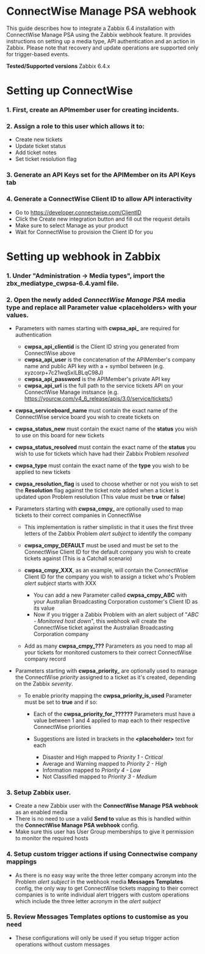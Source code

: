 # ConnectWise Manage PSA webhook

This guide describes how to integrate a Zabbix 6.4 installation with ConnectWise Manage PSA using the Zabbix webhook feature. It provides instructions on setting up a media type, API authentication and an action in Zabbix.
Please note that recovery and update operations are supported only for trigger-based events.

**Tested/Supported versions**
Zabbix 6.4.x

# Setting up ConnectWise

### 1. First, create an APImember user for creating incidents.

### 2. Assign a role to this user which allows it to:

   - Create new tickets
   - Update ticket status
   - Add ticket notes
   - Set ticket resolution flag

### 3. Generate an API Keys set for the APIMember on its **API Keys** tab

### 4. Generate a ConnectWise Client ID to allow API interactivity

   - Go to https://developer.connectwise.com/ClientID
   - Click the Create new integration button and fill out the request details
   - Make sure to select Manage as your product
   - Wait for ConnectWise to provision the Client ID for you
   
# Setting up webhook in Zabbix

### 1. Under "Administration -> Media types", import the zbx_mediatype_cwpsa-6.4.yaml file.
   
### 2. Open the newly added *ConnectWise Manage PSA* media type and replace all Parameter value **\<placeholders\>** with your values.

   - Parameters with names starting with **cwpsa_api_** are required for authentication
     - **cwpsa_api_clientid** is the Client ID string you generated from ConnectWise above
     - **cwpsa_api_user** is the concatenation of the APIMember's company name and public API key with a + symbol between
       (e.g. xyzcorp+7c21wqSxILBLqC98J)
     - **cwpsa_api_password** is the APIMember's private API key
     - **cwpsa_api_url** is the full path to the service tickets API on your ConnectWise Manage instsance
       (e.g. https://yourcw.com/v4_6_release/apis/3.0/service/tickets/)

   - **cwpsa_serviceboard_name** must contain the exact name of the ConnectWise service board you wish to create tickets on
  
   - **cwpsa_status_new** must contain the exact name of the **status** you wish to use on this board for new tickets
  
   - **cwpsa_status_resolved** must contain the exact name of the **status** you wish to use for tickets which have had their Zabbix Problem *resolved*
  
   - **cwpsa_type** must contain the exact name of the **type** you wish to be applied to new tickets
  
   - **cwpsa_resolution_flag** is used to choose whether or not you wish to set the **Resolution** flag against the ticket note added when a ticket is updated upon Problem resolution
     (This value must be **true** or **false**)

   - Parameters starting with **cwpsa_cmpy_** are optionally used to map tickets to their correct companies in ConnectWise
      - This implementation is rather simplistic in that it uses the first three letters of the Zabbix Problem *alert subject* to identify the company


      - **cwpsa_cmpy_DEFAULT** must be used and must be set to the ConnectWise Client ID for the default company you wish to create tickets against (This is a Catchall scenario)
      - **cwpsa_cmpy_XXX**, as an example, will contain the ConnectWise Client ID for the company you wish to assign a ticket who's Problem *alert subject* starts with XXX


         - You can add a new Parameter called **cwpsa_cmpy_ABC** with your Australian Broadcasting Corporation customer's Client ID as its value
         - Now if you trigger a Zabbix Problem with an alert subject of "*ABC - Monitored host down*", this webhook will create the ConnectWise ticket against the Australian Broadcasting Corporation company

      - Add as many **cwpsa_cmpy_???** Parameters as you need to map all your tickets for monitored customers to their correct ConnectWise company record
    
   - Parameters starting with **cwpsa_priority_** are optionally used to manage the ConnectWise *priority* assigned to a ticket as it's created, depending on the Zabbix *severity*.
  
        - To enable priority mapping the **cwpsa_priority_is_used** Parameter must be set to **true** and if so:

           - Each of the **cwpsa_priority_for_??????** Parameters must have a value between 1 and 4 applied to map each to their respective ConnectWise priorities
         
           - Suggestions are listed in brackets in the **\<placeholder\>** text for each
                - Disaster and High mapped to *Priority 1 - Critical*
                - Average and Warning mapped to *Priority 2 - High*
                - Information mapped to *Priority 4 - Low*
                - Not Classified mapped to *Priority 3 - Medium*

### 3. Setup Zabbix user.
   
   - Create a new Zabbix user with the **ConnectWise Manage PSA webhook** as an enabled media
   - There is no need to use a valid **Send to** value as this is handled within the **ConnectWise Manage PSA webhook** config.
   - Make sure this user has User Group memberships to give it permission to monitor the required hosts
  
### 4. Setup custom trigger actions if using Connectwise company mappings

   - As there is no easy way write the three letter company acronym into the Problem *alert subject* in the webhook media **Messages Templates** config, the only way to get ConnectWise tickets mapping to their correct companies is to write individual alert triggers with custom operations which include the three letter acronym in the *alert subject*

### 5. Review **Messages Templates** options to customise as you need

   - These configurations will only be used if you setup trigger action operations without custom messages

